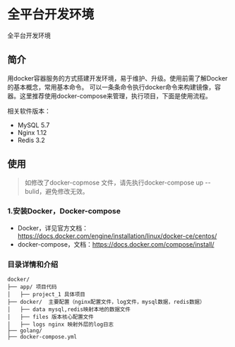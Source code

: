 # 全平台开发环境

全平台开发环境

## 简介

用docker容器服务的方式搭建开发环境，易于维护、升级。使用前需了解Docker的基本概念，常用基本命令。
可以一条条命令执行docker命令来构建镜像，容器。这里推荐使用docker-compose来管理，执行项目，下面是使用流程。

相关软件版本：

- MySQL 5.7
- Nginx 1.12
- Redis 3.2

## 使用
> 如修改了docker-copmose 文件，请先执行docker-compose up --bulid，避免修改无效。

### 1.安装Docker，Docker-compose

- Docker，详见官方文档：https://docs.docker.com/engine/installation/linux/docker-ce/centos/
- docker-compose，文档：https://docs.docker.com/compose/install/

### 目录详情和介绍

```
docker/
├── app/ 项目代码
│   ├── project_1 具体项目
├── docker/  主要配置（nginx配置文件，log文件，mysql数据，redis数据）
│   ├── data mysql,redis映射本地的数据文件
│   ├── files 版本核心配置文件
│   ├── logs nginx 映射外层的log日志
├── golang/
├── docker-compose.yml
```

